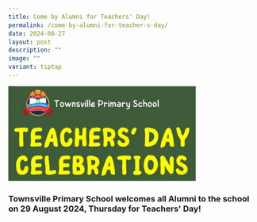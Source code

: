 ```yaml
---
title: Come by Alumni for Teachers' Day!
permalink: /come-by-alumni-for-teacher-s-day/
date: 2024-08-27
layout: post
description: ""
image: ""
variant: tiptap
---
```

<p></p>
<p></p>
<div class="isomer-image-wrapper">
<img style="width: 75%;" height="auto" width="100%" alt="" src="/images/Come By Alumni 2024/Website_1.jpg">
</div>
<h3>Townsville Primary School welcomes all Alumni to the school on 29 August 2024, Thursday for Teachers' Day!</h3>
<p></p>